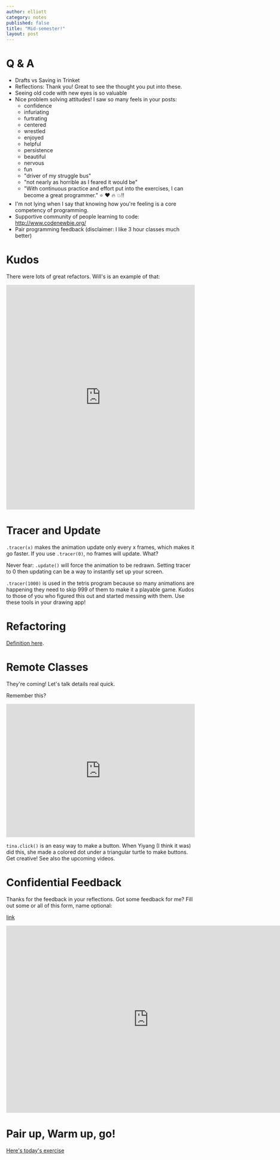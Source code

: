 ```yaml
---
author: elliott
category: notes
published: false
title: "Mid-semester!"
layout: post
---
```


# Q & A

* Drafts vs Saving in Trinket
* Reflections: Thank you!  Great to see the thought you put into these.
* Seeing old code with new eyes is so valuable
* Nice problem solving attitudes!  I saw so many feels in your posts:  
  * confidence
  * infuriating
  * furtrating
  * centered
  * wrestled
  * enjoyed
  * helpful
  * persistence
  * beautiful
  * nervous
  * fun
  * "driver of my struggle bus"
  * "not nearly as horrible as I feared it would be"
  * "With continuous practice and effort put into the exercises, I can become a great programmer." :star: :heart: :fire: :boom:!!
* I'm not lying when I say that knowing how you're feeling is a core competency of programming.
* Supportive community of people learning to code: http://www.codenewbie.org/
* Pair programming feedback (disclaimer: I like 3 hour classes much better)

# Kudos

There were lots of great refactors.  Will's is an example of that:

<iframe src="https://trinket.io/embed/python/cb8a648b80" width="100%" height="600" frameborder="0" marginwidth="0" marginheight="0" allowfullscreen></iframe>

# Tracer and Update

`.tracer(x)` makes the animation update only every x frames, which makes it go faster.  If you use `.tracer(0)`, no frames will update.  What?

Never fear: `.update()` will force the animation to be redrawn.  Setting tracer to 0 then updating can be a way to instantly set up your screen.

`.tracer(1000)` is used in the tetris program because so many animations are happening they need to skip 999 of them to make it a playable game.
Kudos to those of you who figured this out and started messing with them.  Use these tools in your drawing app!

# Refactoring

[Definition here](https://en.wikipedia.org/wiki/Code_refactoring).

# Remote Classes 

They're coming!  Let's talk details real quick.

Remember this?

<iframe src="https://trinket.io/embed/python/61d7e90ab0" width="100%" height="356" frameborder="0" marginwidth="0" marginheight="0" allowfullscreen></iframe>

`tina.click()` is an easy way to make a button.  When Yiyang (I think it was) did this, she made a colored
dot under a triangular turtle to make buttons.  Get creative!  See also the upcoming videos.

# Confidential Feedback

Thanks for the feedback in your reflections.  Got some feedback for me?  Fill out some or all of this form, name optional:

[link](https://docs.google.com/a/trinket.io/forms/d/1YHLVTfvhadfQNPXdm0aUfG1NDnaBmIDy1j_QAzPjFqo/viewform?usp=send_form)

<iframe src="https://docs.google.com/a/trinket.io/forms/d/1YHLVTfvhadfQNPXdm0aUfG1NDnaBmIDy1j_QAzPjFqo/viewform?embedded=true" width="760" height="500" frameborder="0" marginheight="0" marginwidth="0">Loading...</iframe>



# Pair up, Warm up, go!

[Here's today's exercise](/spring2016/exercise/reflection-inclass.html)